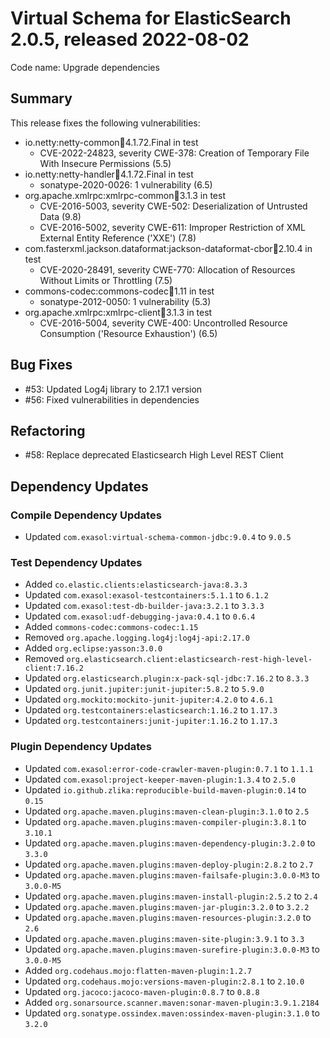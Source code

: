 # Virtual Schema for ElasticSearch 2.0.5, released 2022-08-02

Code name: Upgrade dependencies

## Summary

This release fixes the following vulnerabilities:

* io.netty:netty-common:jar:4.1.72.Final in test
    * CVE-2022-24823, severity CWE-378: Creation of Temporary File With Insecure Permissions (5.5)
* io.netty:netty-handler:jar:4.1.72.Final in test
    * sonatype-2020-0026: 1 vulnerability (6.5)
* org.apache.xmlrpc:xmlrpc-common:jar:3.1.3 in test
    * CVE-2016-5003, severity CWE-502: Deserialization of Untrusted Data (9.8)
    * CVE-2016-5002, severity CWE-611: Improper Restriction of XML External Entity Reference ('XXE') (7.8)
* com.fasterxml.jackson.dataformat:jackson-dataformat-cbor:jar:2.10.4 in test
    * CVE-2020-28491, severity CWE-770: Allocation of Resources Without Limits or Throttling (7.5)
* commons-codec:commons-codec:jar:1.11 in test
    * sonatype-2012-0050: 1 vulnerability (5.3)
* org.apache.xmlrpc:xmlrpc-client:jar:3.1.3 in test
    * CVE-2016-5004, severity CWE-400: Uncontrolled Resource Consumption ('Resource Exhaustion') (6.5)

## Bug Fixes

* #53: Updated Log4j library to 2.17.1 version
* #56: Fixed vulnerabilities in dependencies

## Refactoring

* #58: Replace deprecated Elasticsearch High Level REST Client

## Dependency Updates

### Compile Dependency Updates

* Updated `com.exasol:virtual-schema-common-jdbc:9.0.4` to `9.0.5`

### Test Dependency Updates

* Added `co.elastic.clients:elasticsearch-java:8.3.3`
* Updated `com.exasol:exasol-testcontainers:5.1.1` to `6.1.2`
* Updated `com.exasol:test-db-builder-java:3.2.1` to `3.3.3`
* Updated `com.exasol:udf-debugging-java:0.4.1` to `0.6.4`
* Added `commons-codec:commons-codec:1.15`
* Removed `org.apache.logging.log4j:log4j-api:2.17.0`
* Added `org.eclipse:yasson:3.0.0`
* Removed `org.elasticsearch.client:elasticsearch-rest-high-level-client:7.16.2`
* Updated `org.elasticsearch.plugin:x-pack-sql-jdbc:7.16.2` to `8.3.3`
* Updated `org.junit.jupiter:junit-jupiter:5.8.2` to `5.9.0`
* Updated `org.mockito:mockito-junit-jupiter:4.2.0` to `4.6.1`
* Updated `org.testcontainers:elasticsearch:1.16.2` to `1.17.3`
* Updated `org.testcontainers:junit-jupiter:1.16.2` to `1.17.3`

### Plugin Dependency Updates

* Updated `com.exasol:error-code-crawler-maven-plugin:0.7.1` to `1.1.1`
* Updated `com.exasol:project-keeper-maven-plugin:1.3.4` to `2.5.0`
* Updated `io.github.zlika:reproducible-build-maven-plugin:0.14` to `0.15`
* Updated `org.apache.maven.plugins:maven-clean-plugin:3.1.0` to `2.5`
* Updated `org.apache.maven.plugins:maven-compiler-plugin:3.8.1` to `3.10.1`
* Updated `org.apache.maven.plugins:maven-dependency-plugin:3.2.0` to `3.3.0`
* Updated `org.apache.maven.plugins:maven-deploy-plugin:2.8.2` to `2.7`
* Updated `org.apache.maven.plugins:maven-failsafe-plugin:3.0.0-M3` to `3.0.0-M5`
* Updated `org.apache.maven.plugins:maven-install-plugin:2.5.2` to `2.4`
* Updated `org.apache.maven.plugins:maven-jar-plugin:3.2.0` to `3.2.2`
* Updated `org.apache.maven.plugins:maven-resources-plugin:3.2.0` to `2.6`
* Updated `org.apache.maven.plugins:maven-site-plugin:3.9.1` to `3.3`
* Updated `org.apache.maven.plugins:maven-surefire-plugin:3.0.0-M3` to `3.0.0-M5`
* Added `org.codehaus.mojo:flatten-maven-plugin:1.2.7`
* Updated `org.codehaus.mojo:versions-maven-plugin:2.8.1` to `2.10.0`
* Updated `org.jacoco:jacoco-maven-plugin:0.8.7` to `0.8.8`
* Added `org.sonarsource.scanner.maven:sonar-maven-plugin:3.9.1.2184`
* Updated `org.sonatype.ossindex.maven:ossindex-maven-plugin:3.1.0` to `3.2.0`
